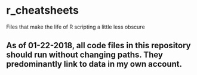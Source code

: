 # r_cheatsheets
Files that make the life of R scripting a little less obscure
## As of 01-22-2018, all code files in this repository should run without changing paths. They predominantly link to data in my own account.
